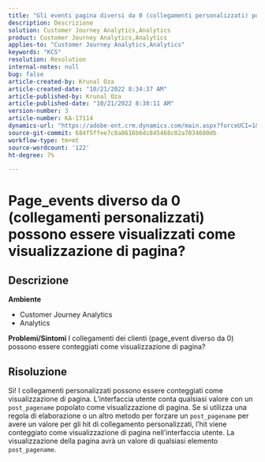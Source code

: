 ```yaml
---
title: "Gli eventi pagina diversi da 0 (collegamenti personalizzati) possono essere visualizzati come visualizzazione di pagina?"
description: Descrizione
solution: Customer Journey Analytics,Analytics
product: Customer Journey Analytics,Analytics
applies-to: "Customer Journey Analytics,Analytics"
keywords: "KCS"
resolution: Resolution
internal-notes: null
bug: false
article-created-by: Krunal Oza
article-created-date: "10/21/2022 8:34:37 AM"
article-published-by: Krunal Oza
article-published-date: "10/21/2022 8:38:11 AM"
version-number: 3
article-number: KA-17114
dynamics-url: "https://adobe-ent.crm.dynamics.com/main.aspx?forceUCI=1&pagetype=entityrecord&etn=knowledgearticle&id=e0d0b62f-1b51-ed11-bba2-0022480867fb"
source-git-commit: 684f5ffee7c8a8616b6dc845468c02a7034680db
workflow-type: tm+mt
source-wordcount: '122'
ht-degree: 7%

---
```


# Page_events diverso da 0 (collegamenti personalizzati) possono essere visualizzati come visualizzazione di pagina?

## Descrizione

<b>Ambiente</b>
- Customer Journey Analytics
- Analytics



<b>Problemi/Sintomi</b>
I collegamenti dei clienti (page_event diverso da 0) possono essere conteggiati come visualizzazione di pagina?


## Risoluzione


Sì! I collegamenti personalizzati possono essere conteggiati come visualizzazione di pagina. L’interfaccia utente conta qualsiasi valore con un `post_pagename` popolato come visualizzazione di pagina. Se si utilizza una regola di elaborazione o un altro metodo per forzare un `post_pagename` per avere un valore per gli hit di collegamento personalizzati, l’hit viene conteggiato come visualizzazione di pagina nell’interfaccia utente. La visualizzazione della pagina avrà un valore di qualsiasi elemento `post_pagename`.
